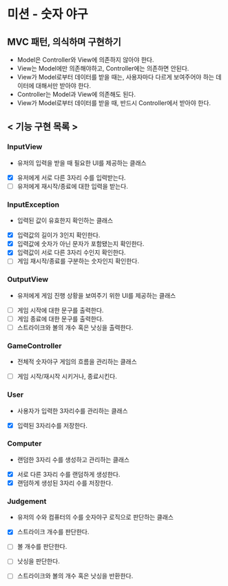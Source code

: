 # 미션 - 숫자 야구

## MVC 패턴, 의식하며 구현하기

- Model은 Controller와 View에 의존하지 않아야 한다.
- View는 Model에만 의존해야하고, Controller에는 의존하면 안된다.
- View가 Model로부터 데이터를 받을 때는, 사용자마다 다르게 보여주어야 하는 데이터에 대해서만 받아야 한다.
- Controller는 Model과 View에 의존해도 된다.
- View가 Model로부터 데이터를 받을 때, 반드시 Controller에서 받아야 한다. 

## < 기능 구현 목록 >

### InputView

- 유저의 입력을 받을 때 필요한 UI를 제공하는 클래스
- [x] 유저에게 서로 다른 3자리 수를 입력받는다.
- [ ] 유저에게 재시작/종료에 대한 입력을 받는다.

### InputException

- 입력된 값이 유효한지 확인하는 클래스
- [x] 입력값의 길이가 3인지 확인한다.
- [x] 입력값에 숫자가 아닌 문자가 포함됐는지 확인한다.
- [x] 입력값이 서로 다른 3자리 수인지 확인한다.
- [ ] 게임 재시작/종료를 구분하는 숫자인지 확인한다.

### OutputView

- 유저에게 게임 진행 상황을 보여주기 위한 UI를 제공하는 클래스
- [ ] 게임 시작에 대한 문구를 출력한다.
- [ ] 게임 종료에 대한 문구를 출력한다.
- [ ] 스트라이크와 볼의 개수 혹은 낫싱을 출력한다.

### GameController

- 전체적 숫자야구 게임의 흐름을 관리하는 클래스
- [ ] 게임 시작/재시작 시키거나, 종료시킨다.

### User

- 사용자가 입력한 3자리수를 관리하는 클래스
- [x] 입력된 3자리수를 저장한다.

### Computer

- 랜덤한 3자리 수를 생성하고 관리하는 클래스
- [x] 서로 다른 3자리 수를 랜덤하게 생성한다.
- [x] 랜덤하게 생성된 3자리 수를 저장한다.

### Judgement

- 유저의 수와 컴퓨터의 수를 숫자야구 로직으로 판단하는 클래스
- [x] 스트라이크 개수를 판단한다.
- [ ] 볼 개수를 판단한다.
- [ ] 낫싱을 판단한다.
- [ ] 스트라이크와 볼의 개수 혹은 낫싱을 반환한다.
 


